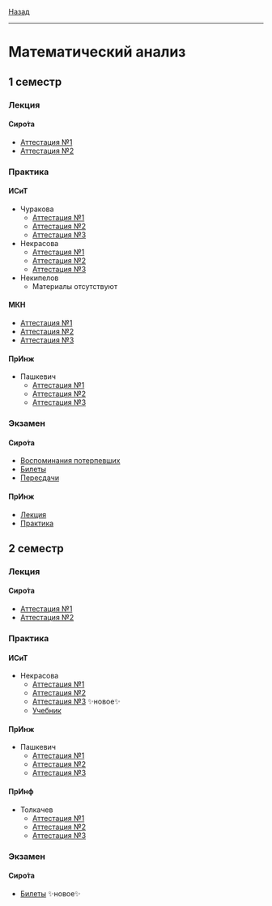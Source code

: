 [Назад](../../README.md)
***
# Математический анализ
## 1 семестр
### Лекция
#### Сиро́та
+ [Аттестация №1](sirota/mathan-1-th-att-1-fact.md)
+ [Аттестация №2](sirota/mathan-1-th-att-2-fact.md)
### Практика
#### ИСиТ
+ Чуракова
  +  [Аттестация №1](churakova/mathan-1-pr-att-1-fact.md)
  +  [Аттестация №2](churakova/mathan-1-pr-att-2-fact.md)
  +  [Аттестация №3](churakova/mathan-1-pr-att-3-fact.md)
+ Некрасова
  + [Аттестация №1](nekrasova/mathan-1-pr-att-1-fact.md)
  + [Аттестация №2](nekrasova/mathan-1-pr-att-2-fact.md)
  + [Аттестация №3](nekrasova/mathan-1-pr-att-3-fact.md)
+ Некипелов
  + Материалы отсутствуют
#### МКН
+ [Аттестация №1](mathan-mkn/mathan-pr-att-1-fact.md)
+ [Аттестация №2](mathan-mkn/mathan-pr-att-2-fact.md)
+ [Аттестация №3](mathan-mkn/mathan-pr-att-3-fact.md)
#### ПрИнж
+ Пашкевич
  + [Аттестация №1](paszkiewicz/mathan-1-pr-att-1-fact.md)
  + [Аттестация №2](paszkiewicz/mathan-1-pr-att-2-fact.md)
  + [Аттестация №3](paszkiewicz/mathan-1-pr-att-3-fact.md)

### Экзамен
#### Сиро́та
+ [Воспоминания потерпевших](sirota/mathan-1-exam-memories.md)
+ [Билеты](sirota/mathan-1-exam-tick.md)
+ [Пересдачи](sirota/mathan-1-exam-fact.md)
#### ПрИнж
+ [Лекция](paszkiewicz/mathan-1-th-exam.md)
+ [Практика](paszkiewicz/mathan-1-pr-exam.md)
## 2 семестр
### Лекция
#### Сиро́та
  + [Аттестация №1](sirota/mathan-2-th-att-1-fact.md)
  + [Аттестация №2](sirota/mathan-2-th-att-2-fact.md)
### Практика
#### ИСиТ
+ Некрасова
  + [Аттестация №1](nekrasova/mathan-2-isit-pr-att-1-fact.md)
  + [Аттестация №2](nekrasova/mathan-2-isit-pr-att-2-fact.md)
  + [Аттестация №3](nekrasova/mathan-2-isit-pr-att-3-fact.md) ✨новое✨
  + [Учебник](https://github.com/user-attachments/files/18893956/default.pdf)
#### ПрИнж
+ Пашкевич
  + [Аттестация №1](paszkiewicz/mathan-2-pr-att-1-fact.md)
  + [Аттестация №2](paszkiewicz/mathan-2-pr-att-2-fact.md)
  + [Аттестация №3](paszkiewicz/mathan-2-pr-att-3-fact.md)
#### ПрИнф
+ Толкачев
  + [Аттестация №1](tolkachev/mathan-2-pr-att-1-fact.md)
  + [Аттестация №2](tolkachev/mathan-2-pr-att-2-fact.md)
  + [Аттестация №3](tolkachev/mathan-2-pr-att-3-fact.md)
### Экзамен
#### Сиро́та
+ [Билеты](sirota/mathan-2-exam-tick.md) ✨новое✨
